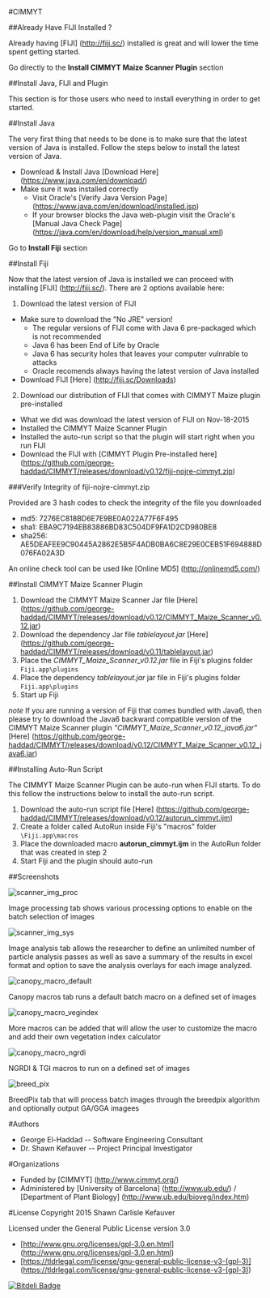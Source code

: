 #CIMMYT

##Already Have FIJI Installed ?

Already having [FIJI] (http://fiji.sc/) installed is great and will lower the time spent getting started.

Go directly to the __Install CIMMYT Maize Scanner Plugin__ section

##Install Java, FIJI and Plugin

This section is for those users who need to install everything in order to get started.

##Install Java

The very first thing that needs to be done is to make sure that the latest version of Java is installed. Follow the steps below to install the latest version of Java.

* Download & Install Java [Download Here] (https://www.java.com/en/download/)
* Make sure it was installed correctly
  * Visit Oracle's [Verify Java Version Page] (https://www.java.com/en/download/installed.jsp)
  * If your browser blocks the Java web-plugin visit the Oracle's [Manual Java Check Page] (https://java.com/en/download/help/version_manual.xml)

Go to __Install Fiji__ section
  
##Install Fiji

Now that the latest version of Java is installed we can proceed with installing [FIJI] (http://fiji.sc/). There are 2 options available here:

1. Download the latest version of FIJI
  * Make sure to download the "No JRE" version!
    * The regular versions of FIJI come with Java 6 pre-packaged which is not recommended
	* Java 6 has been End of Life by Oracle
	* Java 6 has security holes that leaves your computer vulnrable to attacks
	* Oracle recomends always having the latest version of Java installed
  * Download FIJI [Here] (http://fiji.sc/Downloads)
2. Download our distribution of FIJI that comes with CIMMYT Maize plugin pre-installed
  * What we did was download the latest version of FIJI on Nov-18-2015
  * Installed the CIMMYT Maize Scanner Plugin
  * Installed the auto-run script so that the plugin will start right when you run FIJI
  * Download the FIJI with [CIMMYT Plugin Pre-installed here] (https://github.com/george-haddad/CIMMYT/releases/download/v0.12/fiji-nojre-cimmyt.zip)

###Verify Integrity of fiji-nojre-cimmyt.zip

Provided are 3 hash codes to check the integrity of the file you downloaded

* md5: 7276EC818BD6E7E9BE0A022A77F6F495
* sha1: EBA9C7194EB83886BD83C504DF9FA1D2CD980BE8
* sha256: AE5DEAFEE9C90445A2862E5B5F4ADB0BA6C8E29E0CEB51F694888D076FA02A3D

An online check tool can be used like [Online MD5] (http://onlinemd5.com/)

##Install CIMMYT Maize Scanner Plugin

1. Download the CIMMYT Maize Scanner Jar file [Here] (https://github.com/george-haddad/CIMMYT/releases/download/v0.12/CIMMYT_Maize_Scanner_v0.12.jar)
2. Download the dependency Jar file *tablelayout.jar* [Here] (https://github.com/george-haddad/CIMMYT/releases/download/v0.11/tablelayout.jar)
3. Place the *CIMMYT_Maize_Scanner_v0.12.jar* file in Fiji's plugins folder `Fiji.app\plugins`
4. Place the dependency *tablelayout.jar* jar file in Fiji's plugins folder `Fiji.app\plugins`
5. Start up Fiji

*note* If you are running a version of Fiji that comes bundled with Java6, then please try to download the Java6 backward compatible version of the CIMMYT Maize Scanner plugin *"CIMMYT_Maize_Scanner_v0.12_java6.jar"* [Here] (https://github.com/george-haddad/CIMMYT/releases/download/v0.12/CIMMYT_Maize_Scanner_v0.12_java6.jar)

##Installing Auto-Run Script

The CIMMYT Maize Scanner Plugin can be auto-run when FIJI starts. To do this follow the instructions below to install the auto-run script.

1. Download the auto-run script file [Here] (https://github.com/george-haddad/CIMMYT/releases/download/v0.12/autorun_cimmyt.ijm)
2. Create a folder called AutoRun inside Fiji's "macros" folder `\Fiji.app\macros`
3. Place the downloaded macro __autorun_cimmyt.ijm__ in the AutoRun folder that was created in step 2
4. Start Fiji and the plugin should auto-run

##Screenshots

![scanner_img_proc](https://cloud.githubusercontent.com/assets/3069650/11250951/6512e4e0-8e48-11e5-8e53-d342111f3c4e.png)

Image processing tab shows various processing options to enable on the batch selection of images

![scanner_img_sys](https://cloud.githubusercontent.com/assets/3069650/11250955/6516d974-8e48-11e5-8cb1-2acfa0396d4f.png)

Image analysis tab allows the researcher to define an unlimited number of particle analysis passes as well as save a summary of the results in excel format and option to save the analysis overlays for each image analyzed.

![canopy_macro_default](https://cloud.githubusercontent.com/assets/3069650/11250954/6513dd0a-8e48-11e5-8e28-5e65008f7239.png)

Canopy macros tab runs a default batch macro on a defined set of images

![canopy_macro_vegindex](https://cloud.githubusercontent.com/assets/3069650/11250952/65138166-8e48-11e5-9b4a-1ef78f1824b2.png)

More macros can be added that will allow the user to customize the macro and add their own vegetation index calculator

![canopy_macro_ngrdi](https://cloud.githubusercontent.com/assets/3069650/11250950/650f7ad0-8e48-11e5-80d6-6f6426e21107.png)

NGRDI & TGI macros to run on a defined set of images

![breed_pix](https://cloud.githubusercontent.com/assets/3069650/11250953/6513c5f4-8e48-11e5-9b1f-50ac1bff4182.png)

BreedPix tab that will process batch images through the breedpix algorithm and optionally output GA/GGA imagees


#Authors
- George El-Haddad
-- Software Engineering Consultant
- Dr. Shawn Kefauver
-- Project Principal Investigator

#Organizations
- Funded by [CIMMYT] (http://www.cimmyt.org/)
- Administered by [University of Barcelona] (http://www.ub.edu/) / [Department of Plant Biology] (http://www.ub.edu/bioveg/index.htm)

#License
Copyright 2015 Shawn Carlisle Kefauver

Licensed under the General Public License version 3.0

- [http://www.gnu.org/licenses/gpl-3.0.en.html] (http://www.gnu.org/licenses/gpl-3.0.en.html)
- [https://tldrlegal.com/license/gnu-general-public-license-v3-(gpl-3)] (https://tldrlegal.com/license/gnu-general-public-license-v3-(gpl-3))


[![Bitdeli Badge](https://d2weczhvl823v0.cloudfront.net/george-haddad/cimmyt/trend.png)](https://bitdeli.com/free "Bitdeli Badge")


